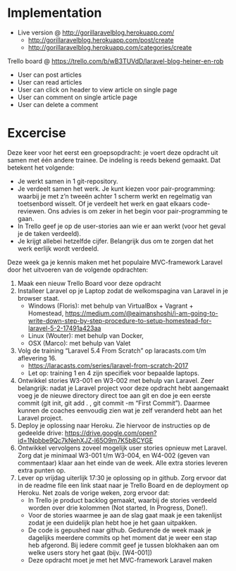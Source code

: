 # Implementation

- Live version @ http://gorillaravelblog.herokuapp.com/
    - http://gorillaravelblog.herokuapp.com/post/create
    - http://gorillaravelblog.herokuapp.com/categories/create
    
Trello board @ https://trello.com/b/wB3TUVdD/laravel-blog-heiner-en-rob

- User can post articles
- User can read articles
- User can click on header to view article on single page
- User can comment on single article page
- User can delete a comment

# Excercise

Deze keer voor het eerst een groepsopdracht: je voert deze opdracht uit samen met één andere trainee. De indeling is reeds bekend gemaakt. Dat betekent het volgende:
* Je werkt samen in 1 git-repository.
* Je verdeelt samen het werk. Je kunt kiezen voor pair-programming: waarbij je met z’n tweeën achter 1 scherm werkt en regelmatig van toetsenbord wisselt. Of je verdeelt het werk en gaat elkaars code-reviewen. Ons advies is om zeker in het begin voor pair-programming te gaan.
* In Trello geef je op de user-stories aan wie er aan werkt (voor het geval je de taken verdeeld).
* Je krijgt allebei hetzelfde cijfer. Belangrijk dus om te zorgen dat het werk eerlijk wordt verdeeld.

Deze week ga je kennis maken met het populaire MVC-framework Laravel door het uitvoeren van de volgende opdrachten:

1. Maak een nieuw Trello Board voor deze opdracht
2. Installeer Laravel op je Laptop zodat de welkomspagina van Laravel in je browser staat.
    * Windows (Floris): met behulp van VirtualBox + Vagrant + Homestead, https://medium.com/@eaimanshoshi/i-am-going-to-write-down-step-by-step-procedure-to-setup-homestead-for-laravel-5-2-17491a423aa
    * Linux (Wouter): met behulp van Docker,
    * OSX (Marco): met behulp van Valet
3. Volg de training “Laravel 5.4 From Scratch” op laracasts.com t/m aflevering 16.
    * https://laracasts.com/series/laravel-from-scratch-2017
    * Let op: training 1 en 4 zijn specifiek voor bepaalde laptops.
4. Ontwikkel stories W3-001 en W3-002 met behulp van Laravel. Zeer belangrijk: ​nadat je Laravel project voor deze opdracht hebt aangemaakt voeg je de nieuwe directory direct toe aan git en doe je een eerste commit (git init, git add . , git commit -m “First Commit”). Daarmee kunnen de coaches eenvoudig zien wat je zelf veranderd hebt aan het Laravel project.
5. Deploy je oplossing naar Heroku. Zie hiervoor de instructies op de gedeelde drive: https://drive.google.com/open?id=1Npbbe9Qc7kNehXJZ-l65O9m7K5b8CYGE
6. Ontwikkel vervolgens zoveel mogelijk user stories opnieuw met Laravel. Zorg dat je minimaal W3-001 t/m W3-004, en W4-002 (geven van commentaar) klaar aan het einde van de week. Alle extra stories leveren extra punten op.
7. Lever op vrijdag uiterlijk 17:30 je oplossing op in github. Zorg ervoor dat in de readme file een link staat naar je Trello Board en de deployment op Heroku. Net zoals de vorige weken, zorg ervoor dat:
    * In Trello je product backlog gemaakt, waarbij de stories verdeeld worden over drie kolommen (Not started, In Progress, Done!).
    * Voor de stories waarmee je aan de slag gaat maak je een takenlijst zodat je een duidelijk plan hebt hoe je het gaan uitpakken.
    * De code is gepushed naar github. Gedurende de week maak je dagelijks meerdere commits op het moment dat je weer een stap heb afgerond. Bij iedere commit geef je tussen blokhaken aan om welke users story het gaat (bijv. [W4-001])
    * Deze opdracht moet je met het MVC-framework Laravel maken
